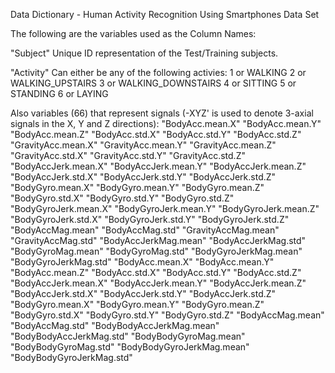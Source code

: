 Data Dictionary - Human Activity Recognition Using Smartphones Data Set

The following are the variables used as the Column Names:

"Subject"
    Unique ID representation of the Test/Training subjects.
    
"Activity"
    Can either be any of the following activies:
    1 or WALKING
    2 or WALKING_UPSTAIRS
    3 or WALKING_DOWNSTAIRS
    4 or SITTING
    5 or STANDING
    6 or LAYING

Also variables (66) that represent signals (-XYZ' is used to denote 3-axial signals in the X, Y and Z directions):
  "BodyAcc.mean.X"
  "BodyAcc.mean.Y"
  "BodyAcc.mean.Z"
  "BodyAcc.std.X"
  "BodyAcc.std.Y"
  "BodyAcc.std.Z"
  "GravityAcc.mean.X"
  "GravityAcc.mean.Y"
  "GravityAcc.mean.Z"
  "GravityAcc.std.X"
  "GravityAcc.std.Y"
  "GravityAcc.std.Z"
  "BodyAccJerk.mean.X"
  "BodyAccJerk.mean.Y"
  "BodyAccJerk.mean.Z"
  "BodyAccJerk.std.X"
  "BodyAccJerk.std.Y"
  "BodyAccJerk.std.Z"
  "BodyGyro.mean.X"
  "BodyGyro.mean.Y"
  "BodyGyro.mean.Z"
  "BodyGyro.std.X"
  "BodyGyro.std.Y"
  "BodyGyro.std.Z"
  "BodyGyroJerk.mean.X"
  "BodyGyroJerk.mean.Y"
  "BodyGyroJerk.mean.Z"
  "BodyGyroJerk.std.X"
  "BodyGyroJerk.std.Y"
  "BodyGyroJerk.std.Z"
  "BodyAccMag.mean"
  "BodyAccMag.std"
  "GravityAccMag.mean"
  "GravityAccMag.std"
  "BodyAccJerkMag.mean"
  "BodyAccJerkMag.std"
  "BodyGyroMag.mean"
  "BodyGyroMag.std"
  "BodyGyroJerkMag.mean"
  "BodyGyroJerkMag.std"
  "BodyAcc.mean.X"
  "BodyAcc.mean.Y"
  "BodyAcc.mean.Z"
  "BodyAcc.std.X"
  "BodyAcc.std.Y"
  "BodyAcc.std.Z"
  "BodyAccJerk.mean.X"
  "BodyAccJerk.mean.Y"
  "BodyAccJerk.mean.Z"
  "BodyAccJerk.std.X"
  "BodyAccJerk.std.Y"
  "BodyAccJerk.std.Z"
  "BodyGyro.mean.X"
  "BodyGyro.mean.Y"
  "BodyGyro.mean.Z"
  "BodyGyro.std.X"
  "BodyGyro.std.Y"
  "BodyGyro.std.Z"
  "BodyAccMag.mean"
  "BodyAccMag.std"
  "BodyBodyAccJerkMag.mean"
  "BodyBodyAccJerkMag.std"
  "BodyBodyGyroMag.mean"
  "BodyBodyGyroMag.std"
  "BodyBodyGyroJerkMag.mean"
  "BodyBodyGyroJerkMag.std"

